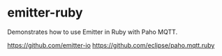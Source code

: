 # emitter-ruby

Demonstrates how to use Emitter in Ruby with Paho MQTT.

https://github.com/emitter-io
https://github.com/eclipse/paho.mqtt.ruby
